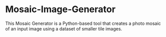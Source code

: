 # Mosaic-Image-Generator
This Mosaic Generator is a Python-based tool that creates a photo mosaic of an input image using a dataset of smaller tile images. 
